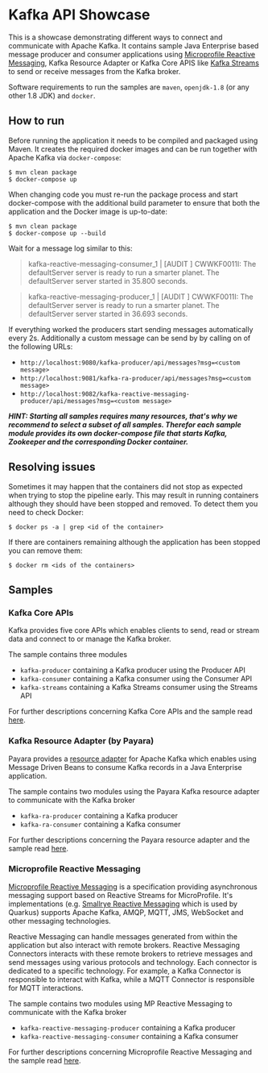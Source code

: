 # Kafka API Showcase

This is a showcase demonstrating different ways to connect and communicate with Apache Kafka. It contains sample Java Enterprise based message producer and consumer applications using [Microprofile Reactive Messaging](https://microprofile.io/project/eclipse/microprofile-reactive-messaging), Kafka Resource Adapter or Kafka Core APIS like [Kafka Streams](https://kafka.apache.org/documentation/streams/) to send or receive messages from the Kafka broker. 

Software requirements to run the samples are `maven`, `openjdk-1.8` (or any other 1.8 JDK) and `docker`.

## How to run

Before running the application it needs to be compiled and packaged using Maven. It creates the required docker images and can be run together with Apache Kafka via `docker-compose`:

```shell script
$ mvn clean package
$ docker-compose up
```

When changing code you must re-run the package process and start docker-compose with the additional build parameter to
ensure that both the application and the Docker image is up-to-date:
```shell script
$ mvn clean package
$ docker-compose up --build
```

Wait for a message log similar to this:

> kafka-reactive-messaging-consumer_1  | [AUDIT   ] CWWKF0011I: The defaultServer server is ready to run a smarter planet. The defaultServer server started in 35.800 seconds.

> kafka-reactive-messaging-producer_1  | [AUDIT   ] CWWKF0011I: The defaultServer server is ready to run a smarter planet. The defaultServer server started in 36.693 seconds.

If everything worked the producers start sending messages automatically every 2s. Additionally a custom message can be send by by calling on of the following URLs: 
* `http://localhost:9080/kafka-producer/api/messages?msg=<custom message>` 
* `http://localhost:9081/kafka-ra-producer/api/messages?msg=<custom message>` 
* `http://localhost:9082/kafka-reactive-messaging-producer/api/messages?msg=<custom message>`

**_HINT: Starting all samples requires many resources, that's why we recommend to select a subset of all samples. Therefor each sample module provides its own docker-compose file that starts Kafka, Zookeeper and the corresponding Docker container._**

## Resolving issues

Sometimes it may happen that the containers did not stop as expected when trying to stop the pipeline early. This may
result in running containers although they should have been stopped and removed. To detect them you need to check
Docker:

```shell script
$ docker ps -a | grep <id of the container>
```

If there are containers remaining although the application has been stopped you can remove them:

````shell script
$ docker rm <ids of the containers>
````

## Samples

### Kafka Core APIs

Kafka provides five core APIs which enables clients to send, read or stream data and connect to or manage the Kafka broker.

The sample contains three modules  
* `kafka-producer` containing a Kafka producer using the Producer API
* `kafka-consumer` containing a Kafka consumer using the Consumer API
* `kafka-streams` containing a Kafka Streams consumer using the Streams API

For further descriptions concerning Kafka Core APIs and the sample read [here](kafka-core-apis/README.md).

### Kafka Resource Adapter (by Payara)

Payara provides a [resource adapter](https://github.com/payara/Cloud-Connectors/tree/master/Kafka) for Apache Kafka which enables using Message Driven Beans to consume Kafka records in a Java Enterprise application.

The sample contains two modules using the Payara Kafka resource adapter to communicate with the Kafka broker  
* `kafka-ra-producer` containing a Kafka producer
* `kafka-ra-consumer` containing a Kafka consumer

For further descriptions concerning the Payara resource adapter and the sample read [here](kafka-ra/README.md).

### Microprofile Reactive Messaging

[Microprofile Reactive Messaging](https://microprofile.io/project/eclipse/microprofile-reactive-messaging) is a specification providing asynchronous messaging support based on Reactive Streams for MicroProfile. It's implementations (e.g. [Smallrye Reactive Messaging](https://smallrye.io/smallrye-reactive-messaging/) which is used by Quarkus) supports Apache Kafka, AMQP, MQTT, JMS, WebSocket and other messaging technologies. 

Reactive Messaging can handle messages generated from within the application but also interact with remote brokers. Reactive Messaging Connectors interacts with these remote brokers to retrieve messages and send messages using various protocols and technology. Each connector is dedicated to a specific technology. For example, a Kafka Connector is responsible to interact with Kafka, while a MQTT Connector is responsible for MQTT interactions.

The sample contains two modules using MP Reactive Messaging to communicate with the Kafka broker  
* `kafka-reactive-messaging-producer` containing a Kafka producer
* `kafka-reactive-messaging-consumer` containing a Kafka consumer

For further descriptions concerning Microprofile Reactive Messaging and the sample read [here](kafka-reactive-messaging/README.md).
